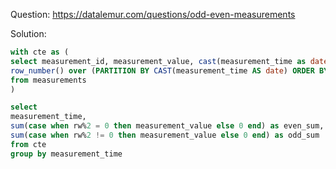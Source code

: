 Question: https://datalemur.com/questions/odd-even-measurements

Solution:

```sql 
with cte as (
select measurement_id, measurement_value, cast(measurement_time as date),
row_number() over (PARTITION BY CAST(measurement_time AS date) ORDER BY measurement_time) as rw
from measurements
)

select
measurement_time, 
sum(case when rw%2 = 0 then measurement_value else 0 end) as even_sum,
sum(case when rw%2 != 0 then measurement_value else 0 end) as odd_sum
from cte 
group by measurement_time
```